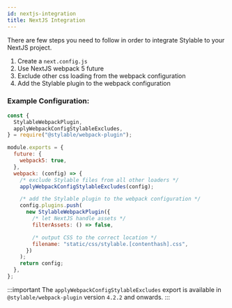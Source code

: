 ```yaml
---
id: nextjs-integration
title: NextJS Integration
---
```


There are few steps you need to follow in order to integrate Stylable to your NextJS project.

1. Create a `next.config.js`
2. Use NextJS webpack 5 future
3. Exclude other css loading from the webpack configuration
4. Add the Stylable plugin to the webpack configuration

### Example Configuration:

```js
const {
  StylableWebpackPlugin,
  applyWebpackConfigStylableExcludes,
} = require("@stylable/webpack-plugin");

module.exports = {
  future: {
    webpack5: true,
  },
  webpack: (config) => {
    /* exclude Stylable files from all other loaders */
    applyWebpackConfigStylableExcludes(config);

    /* add the Stylable plugin to the webpack configuration */
    config.plugins.push(
      new StylableWebpackPlugin({
        /* let NextJS handle assets */
        filterAssets: () => false,

        /* output CSS to the correct location */
        filename: "static/css/stylable.[contenthash].css",
      })
    );
    return config;
  },
};
```

:::important
The `applyWebpackConfigStylableExcludes` export is available in `@stylable/webpack-plugin` version `4.2.2` and onwards.
:::
